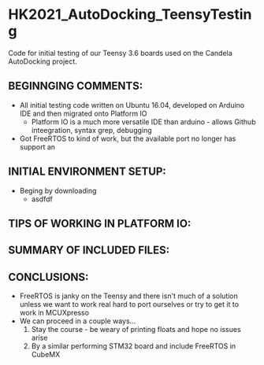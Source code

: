 # HK2021_AutoDocking_TeensyTesting
Code for initial testing of our Teensy 3.6 boards used on the Candela AutoDocking project. 

## BEGINNGING COMMENTS:
- All initial testing code written on Ubuntu 16.04, developed on Arduino IDE and then migrated onto Platform IO
  * Platform IO is a much more versatile IDE than arduino - allows Github inteegration, syntax grep, debugging
- Got FreeRTOS to kind of work, but the available port no longer has support an

## INITIAL ENVIRONMENT SETUP:
- Beging by downloading 
  * asdfdf

## TIPS OF WORKING IN PLATFORM IO:

## SUMMARY OF INCLUDED FILES:


## CONCLUSIONS:
- FreeRTOS is janky on the Teensy and there isn't much of a solution unless we want to work real hard to port ourselves or try to get it to work in MCUXpresso
- We can proceed in a couple ways...
  1. Stay the course - be weary of printing floats and hope no issues arise
  2. By a similar performing STM32 board and include FreeRTOS in CubeMX
